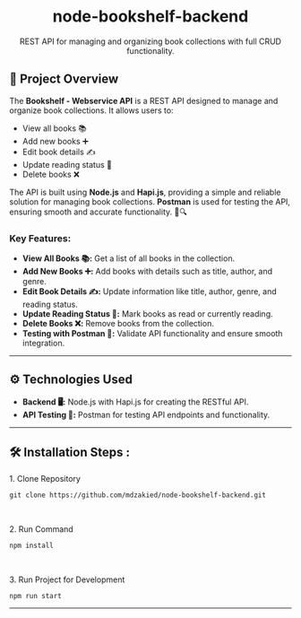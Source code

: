 <h1 align="center" id="title">node-bookshelf-backend</h1>

<p align="center" id="description">REST API for managing and organizing book collections with full CRUD functionality.</p>

## 🌟 Project Overview

The **Bookshelf - Webservice API** is a REST API designed to manage and organize book collections. It allows users to:
- View all books 📚
- Add new books ➕
- Edit book details ✍️
- Update reading status 📖
- Delete books ❌

The API is built using **Node.js** and **Hapi.js**, providing a simple and reliable solution for managing book collections. **Postman** is used for testing the API, ensuring smooth and accurate functionality. 📑🔍

### Key Features:
- **View All Books 📚:** Get a list of all books in the collection.
- **Add New Books ➕:** Add books with details such as title, author, and genre.
- **Edit Book Details ✍️:** Update information like title, author, genre, and reading status.
- **Update Reading Status 📖:** Mark books as read or currently reading.
- **Delete Books ❌:** Remove books from the collection.
- **Testing with Postman 🧪:** Validate API functionality and ensure smooth integration.

---

## ⚙️ Technologies Used

- **Backend 🖥️:** Node.js with Hapi.js for creating the RESTful API.
- **API Testing 🧪:** Postman for testing API endpoints and functionality.

---

<h2>🛠️ Installation Steps :</h2>

<p>1. Clone Repository</p>

```
git clone https://github.com/mdzakied/node-bookshelf-backend.git
```

<br />
<p>2. Run Command</p>

```
npm install
```

<br />
<p>3. Run Project for Development</p>

```
npm run start
```

---
